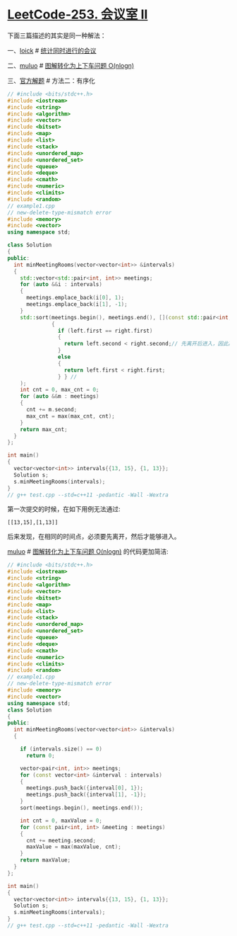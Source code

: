 # [LeetCode-253. 会议室 II](https://leetcode.cn/problems/meeting-rooms-ii/) 

下面三篇描述的其实是同一种解法：

一、[loick](https://leetcode.cn/u/loick/) # [统计同时进行的会议](https://leetcode.cn/problems/meeting-rooms-ii/solution/tong-ji-tong-shi-jin-xing-de-hui-yi-by-loick/)

二、[muluo](https://leetcode.cn/u/muluo-2/) # [图解转化为上下车问题 O(nlogn)](https://leetcode.cn/problems/meeting-rooms-ii/solution/tu-jie-zhuan-hua-wei-shang-xia-che-wen-t-uy2q/) 

三、[官方解题](https://leetcode.cn/problems/meeting-rooms-ii/solution/hui-yi-shi-ii-by-leetcode/) # 方法二：有序化





```c++
// #include <bits/stdc++.h>
#include <iostream>
#include <string>
#include <algorithm>
#include <vector>
#include <bitset>
#include <map>
#include <list>
#include <stack>
#include <unordered_map>
#include <unordered_set>
#include <queue>
#include <deque>
#include <cmath>
#include <numeric>
#include <climits>
#include <random>
// example1.cpp
// new-delete-type-mismatch error
#include <memory>
#include <vector>
using namespace std;

class Solution
{
public:
  int minMeetingRooms(vector<vector<int>> &intervals)
  {
    std::vector<std::pair<int, int>> meetings;
    for (auto &&i : intervals)
    {
      meetings.emplace_back(i[0], 1);
      meetings.emplace_back(i[1], -1);
    }
    std::sort(meetings.begin(), meetings.end(), [](const std::pair<int, int> &left, const std::pair<int, int> &right)
              {
                if (left.first == right.first) 
                {
                  return left.second < right.second;// 先离开后进入，因此离开要排在进入前面
                }
                else
                {
                  return left.first < right.first;
                } } //
    );
    int cnt = 0, max_cnt = 0;
    for (auto &&m : meetings)
    {
      cnt += m.second;
      max_cnt = max(max_cnt, cnt);
    }
    return max_cnt;
  }
};

int main()
{
  vector<vector<int>> intervals{{13, 15}, {1, 13}};
  Solution s;
  s.minMeetingRooms(intervals);
}
// g++ test.cpp --std=c++11 -pedantic -Wall -Wextra

```

第一次提交的时候，在如下用例无法通过:

```
[[13,15],[1,13]]
```

后来发现，在相同的时间点，必须要先离开，然后才能够进入。



[muluo](https://leetcode.cn/u/muluo-2/) # [图解转化为上下车问题 O(nlogn)](https://leetcode.cn/problems/meeting-rooms-ii/solution/tu-jie-zhuan-hua-wei-shang-xia-che-wen-t-uy2q/)  的代码更加简洁:

```c++
// #include <bits/stdc++.h>
#include <iostream>
#include <string>
#include <algorithm>
#include <vector>
#include <bitset>
#include <map>
#include <list>
#include <stack>
#include <unordered_map>
#include <unordered_set>
#include <queue>
#include <deque>
#include <cmath>
#include <numeric>
#include <climits>
#include <random>
// example1.cpp
// new-delete-type-mismatch error
#include <memory>
#include <vector>
using namespace std;
class Solution
{
public:
  int minMeetingRooms(vector<vector<int>> &intervals)
  {

    if (intervals.size() == 0)
      return 0;

    vector<pair<int, int>> meetings;
    for (const vector<int> &interval : intervals)
    {
      meetings.push_back({interval[0], 1});
      meetings.push_back({interval[1], -1});
    }
    sort(meetings.begin(), meetings.end());

    int cnt = 0, maxValue = 0;
    for (const pair<int, int> &meeting : meetings)
    {
      cnt += meeting.second;
      maxValue = max(maxValue, cnt);
    }
    return maxValue;
  }
};

int main()
{
  vector<vector<int>> intervals{{13, 15}, {1, 13}};
  Solution s;
  s.minMeetingRooms(intervals);
}
// g++ test.cpp --std=c++11 -pedantic -Wall -Wextra

```

